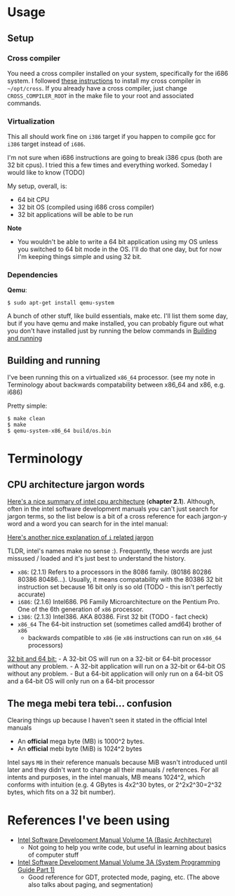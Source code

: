 # Usage
## Setup 

### Cross compiler
You need a cross compiler installed on your system, specifically for the i686 system.
I followed [these instructions](https://wiki.osdev.org/GCC_Cross-Compiler) 
to install my cross compiler in `~/opt/cross`. If you already
have a cross compiler, just change `CROSS_COMPILER_ROOT` in the make file to your root and
associated commands. 

### Virtualization
This all should work fine on `i386` target if you happen to compile gcc for `i386` target instead of `i686`.

I'm not sure when i686 instructions are going to break i386 cpus (both are 32 bit cpus). I tried this a few times and everything worked. Someday I would like to know (TODO)

My setup, overall, is:
- 64 bit CPU
- 32 bit OS (compiled using i686 cross compiler)
- 32 bit applications will be able to be run

**Note**
- You wouldn't be able to write a 64 bit application using my OS unless you switched to 64 bit mode in the OS. I'll do that one day, but for now I'm keeping things simple and using 32 bit.

### Dependencies

**Qemu**:
```
$ sudo apt-get install qemu-system
```

A bunch of other stuff, like build essentials, make etc. I'll list them some day, but if you have qemu and make installed, you can probably figure out what you don't have installed just by running the below commands in [Building and running](#building-and-running)


## Building and running

I've been running this on a virtualized `x86_64` processor. (see my note in Terminology about backwards compatability between x86\_64 and x86, e.g. i686)

Pretty simple:
```
$ make clean
$ make
$ qemu-system-x86_64 build/os.bin 
```


# Terminology 
## CPU architecture jargon words
[Here's a nice summary of intel cpu architecture](https://www.intel.com/content/www/us/en/architecture-and-technology/64-ia-32-architectures-software-developer-vol-1-manual.html) (**chapter 2.1**). Although, often in the intel software development manuals you can't just search for jargon terms, so the list below is a bit of a cross reference for each jargon-y word and a word you can search for in the intel manual:

[Here's another nice explanation of `i` related jargon](https://myonlineusb.wordpress.com/2011/06/08/what-is-the-difference-between-i386-i486-i586-i686-i786/)

TLDR, intel's names make no sense :). Frequently, these words are just missused / loaded and it's just best to understand the history.

- `x86`: (2.1.1) Refers to a processors in the 8086 family. (80186 80286 80386 80486...). Usually, it means compatability with the 80386 32 bit instruction set because 16 bit only is so old (TODO - this isn't perfectly accurate)
- `i686`: (2.1.6) Intel686. P6 Family Microarchitecture on the Pentium Pro. One of the 6th generation of `x86` processor.
- `i386`: (2.1.3) Intel386. AKA 80386. First 32 bit (TODO - fact check)
- `x86_64` The 64-bit instruction set (sometimes called amd64) brother of `x86`
    - backwards compatible to `x86` (ie `x86` instructions can run on `x86_64` processors)


[32 bit and 64 bit:](https://www.aliencoders.org/content/basic-information-about-i386-i686-and-x8664-architectures/)
    - A 32-bit OS will run on a 32-bit or 64-bit processor without any problem.
    - A 32-bit application will run on a 32-bit or 64-bit OS without any problem.
    - But a 64-bit application will only run on a 64-bit OS and a 64-bit OS will only run on a 64-bit processor

## The mega mebi tera tebi... confusion
Clearing things up because I haven't seen it stated in the official Intel manuals 
- An **official** mega byte (MB) is 1000^2 bytes. 
- An **official** mebi byte (MiB) is 1024^2 bytes

Intel says `MB` in their reference manuals because MiB wasn't introduced until later and they didn't want to change all their manuals / references. For all intents and purposes, in the intel manuals, MB means 1024^2, which conforms with intuition (e.g. 4 GBytes is 4x2^30 bytes, or 2^2x2^30=2^32 bytes, which fits on a 32 bit number).

# References I've been using
- [Intel Software Development Manual Volume 1A (Basic Architecture)](https://www.intel.com/content/www/us/en/architecture-and-technology/64-ia-32-architectures-software-developer-vol-1-manual.html)
    - Not going to help you write code, but useful in learning about basics of computer stuff
- [Intel Software Development Manual Volume 3A (System Programming Guide Part 1)](https://www.intel.com/content/dam/www/public/us/en/documents/manuals/64-ia-32-architectures-software-developer-vol-3a-part-1-manual.pdf)
    - Good reference for GDT, protected mode, paging, etc. (The above also talks about paging, and segmentation)
